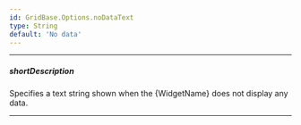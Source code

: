 ```yaml
---
id: GridBase.Options.noDataText
type: String
default: 'No data'
---
```

---
##### shortDescription
Specifies a text string shown when the {WidgetName} does not display any data.

---

